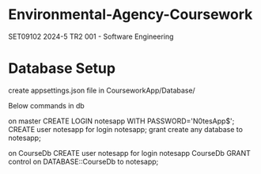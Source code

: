# Environmental-Agency-Coursework

SET09102 2024-5 TR2 001 - Software Engineering

# Database Setup

create appsettings.json file in CourseworkApp/Database/

Below commands in db

on master
CREATE LOGIN notesapp WITH PASSWORD='N0tesApp$';
CREATE user notesapp for login notesapp;
grant create any database to notesapp;

on CourseDb
CREATE user notesapp for login notesapp CourseDb
GRANT control on DATABASE::CourseDb to notesapp;

